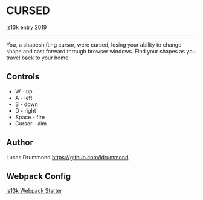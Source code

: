 # CURSED 
js13k entry 2019

*****
You, a shapeshifting cursor, were cursed, losing your ability to change shape and 
cast forward through browser windows. Find your shapes as you travel back to your home. 

## Controls
- W - up
- A - left
- S - down
- D - right
- Space - fire
- Cursor - aim 

## Author
Lucas Drummond 
https://github.com/ldrummond


## Webpack Config
[js13k Webpack Starter](https://github.com/sz-piotr/js13k-webpack-starter)